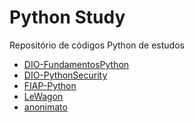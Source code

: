 # Python Study
Repositório de códigos Python de estudos

 - <a href="DIO-FundamentosPython/">DIO-FundamentosPython</a>
 - <a href="DIO-PythonSecurity/">DIO-PythonSecurity</a>
 - <a href="FIAP-Python/">FIAP-Python</a>
 - <a href="LeWagon/">LeWagon</a>
 - <a href="anonimato/">anonimato</a>
